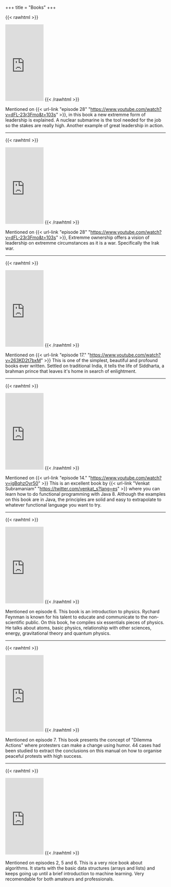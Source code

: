 +++
title = "Books"
+++

{{< rawhtml >}}
<iframe style="width:120px;height:240px;" marginwidth="0" marginheight="0" scrolling="no" frameborder="0" src="https://rcm-eu.amazon-adsystem.com/e/cm?ref=qf_sp_asin_til&t=nadanuevobajo-21&m=amazon&o=30&p=8&l=as1&IS1=1&asins=0241250943&linkId=4e5f735837eff1e66aee82d84e35cadc&bc1=FFFFFF&amp;lt1=_top&fc1=333333&lc1=0066C0&bg1=FFFFFF&f=ifr">
</iframe>
{{< /rawhtml >}}

Mentioned on {{< url-link "episode 28" "https://www.youtube.com/watch?v=dFL-23r3Fmo&t=103s" >}}, in this book a new extremme form of leadership is explained. A nuclear submarine is the tool needed for the job so the stakes are really high. Another example of great leadership in action.

---

{{< rawhtml >}}
<iframe style="width:120px;height:240px;" marginwidth="0" marginheight="0" scrolling="no" frameborder="0" src="https://rcm-eu.amazon-adsystem.com/e/cm?ref=qf_sp_asin_til&t=nadanuevobajo-21&m=amazon&o=30&p=8&l=as1&IS1=1&asins=1250183863&linkId=f147ced0984d21804c5452d890e35e82&bc1=FFFFFF&amp;lt1=_top&fc1=333333&lc1=0066C0&bg1=FFFFFF&f=ifr">
</iframe>
{{< /rawhtml >}}

Mentioned on {{< url-link "episode 28" "https://www.youtube.com/watch?v=dFL-23r3Fmo&t=103s" >}}, Extremme ownership offers a vision of leadership on extremme circumstances as it is a war. Specifically the Irak war.

---

{{< rawhtml >}}
<iframe style="width:120px;height:240px;" marginwidth="0" marginheight="0" scrolling="no" frameborder="0" src="https://rcm-eu.amazon-adsystem.com/e/cm?ref=qf_sp_asin_til&t=nadanuevobajo-21&m=amazon&o=30&p=8&l=as1&IS1=1&asins=8499899854&linkId=29eef2bdd108938cb5687bf8fc864227&bc1=FFFFFF&amp;lt1=_top&fc1=333333&lc1=0066C0&bg1=FFFFFF&f=ifr">
    </iframe>
  </iframe>
{{< /rawhtml >}}

Mentioned on {{< url-link "episode 17." "https://www.youtube.com/watch?v=263KD2t7bxM" >}} This is one of the simplest, beautiful and profound books ever written. Settled on traditional India, it tells the life of Siddharta, a brahman prince that leaves it's home in search of enlightment.

---

{{< rawhtml >}}
  <iframe style="width:120px;height:240px;" marginwidth="0" marginheight="0" scrolling="no" frameborder="0" src="https://rcm-eu.amazon-adsystem.com/e/cm?ref=qf_sp_asin_til&t=nadanuevobajo-21&m=amazon&o=30&p=8&l=as1&IS1=1&asins=1937785467&linkId=0cc3ca3deb652dbc2f40e7bdaab01532&bc1=FFFFFF&amp;lt1=_top&fc1=333333&lc1=0066C0&bg1=FFFFFF&f=ifr">
  </iframe>
{{< /rawhtml >}}

Mentioned on {{< url-link "episode 14." "https://www.youtube.com/watch?v=jgBqhzOyr50" >}} This is an excellent book by {{< url-link "Venkat Subramaniam" "https://twitter.com/venkat_s?lang=es" >}} where you can learn how to do functional programming with Java 8. Although the examples on this book are in Java, the principles are solid and easy to extrapolate to whatever functional language you want to try.

---

{{< rawhtml >}}
  <iframe style="width:120px;height:240px;" marginwidth="0" marginheight="0" scrolling="no" frameborder="0" src="https://rcm-eu.amazon-adsystem.com/e/cm?ref=tf_til&t=nadanuevobajo-21&m=amazon&o=30&p=8&l=as1&IS2=1&asins=0465025277&linkId=615b3fc9fdb98d5c86561ca3c55952a8&bc1=ffffff&amp;lt1=_blank&fc1=333333&lc1=0066c0&bg1=ffffff&f=ifr">
  </iframe>
{{< /rawhtml >}}

Mentioned on episode 6. This book is an introduction to physics. Rychard Feynman is known for his talent to educate and communicate to the non-scientific public. On this book, he compiles six essentials pieces of physics. He talks about atoms, basic physics, relationship with other sciences, energy, gravitational theory and quantum physics.

---

{{< rawhtml >}}
  <iframe style="width:120px;height:240px;" marginwidth="0" marginheight="0" scrolling="no" frameborder="0" src="https://rcm-eu.amazon-adsystem.com/e/cm?ref=tf_til&t=nadanuevobajo-21&m=amazon&o=30&p=8&l=as1&IS2=1&asins=1501756052&linkId=43e9eefcf305e5ab83c9bb5ee4f04823&bc1=ffffff&amp;lt1=_blank&fc1=333333&lc1=0066c0&bg1=ffffff&f=ifr">
  </iframe>
{{< /rawhtml >}}

Mentioned on episode 7. This book presents the concept of "Dilemma Actions" where protesters can make a change using humor.  44 cases had been studied to extract the conclusions on this manual on how to organise peaceful protests with high success.

---

{{< rawhtml >}}
  <iframe style="width:120px;height:240px;" marginwidth="0" marginheight="0" scrolling="no" frameborder="0" src="https://rcm-eu.amazon-adsystem.com/e/cm?ref=tf_til&t=nadanuevobajo-21&m=amazon&o=30&p=8&l=as1&IS2=1&asins=1617292230&linkId=beb742e9b42c8ea0febb2926a6a6eb81&bc1=ffffff&amp;lt1=_blank&fc1=333333&lc1=72a1cc&bg1=ffffff&f=ifr">
  </iframe>
{{< /rawhtml >}}

Mentioned on episodes 2, 5 and 6. This is a very nice book about algorithms. It starts with the basic data structures (arrays and lists) and keeps going up until a brief introduction to machine learning. Very recomendable for both amateurs and professionals.

